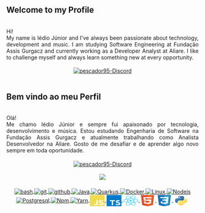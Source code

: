 ## Welcome to my Profile 
<div align="justify">
   
   <a >
      </br>
      Hi!<br/>
My name is Iédio Júnior and I've always been passionate about technology, development and music. I am studying Software Engineering at Fundação Assis Gurgacz 
and currently working as a Developer Analyst at Aliare. I like to challenge myself and always learn something new at every opportunity.</div>
      <br/>
       <div style="display: inline_block" align="center">
     <a href="https://discord.gg/3vw3y9R"> <img align="center" alt="pescador95-Discord" height="30" width="40" src="https://raw.githubusercontent.com/simple-icons/simple-icons/develop/icons/discord.svg"></a>
      </div>
      </br>
      
## Bem vindo ao meu Perfil
   <div align="justify">
    
   <a>
      </br>
      Olá!</br>
Me chamo Iédio Júnior e sempre fui apaixonado por tecnologia, desenvolvimento e música. Estou estudando Engenharia de Software na Fundação Assis Gurgacz e atualmente trabalhando como Analista Desenvolvedor na Aliare. Gosto de me desafiar e de aprender algo novo sempre em toda oportunidade.</div>
       </br>
      <div style="display: inline_block" align="center">
    <a href="https://discord.gg/3vw3y9R"> <img align="center" alt="pescador95-Discord" height="30" width="40" src="https://raw.githubusercontent.com/simple-icons/simple-icons/develop/icons/discord.svg"></a>
      </div>
      </br>
      
      
 
  <div align="center">
   <a href="https://github.com/pescador95">
  <img height="180em" src="https://github-readme-stats.vercel.app/api?username=pescador95&show_icons=true&theme=radical&include_all_commits=true&count_private=true" />
    <!--img height="180em" src="https://github-readme-stats.vercel.app/api/top-langs/?username=pescador95&layout=compact&langs_count=7&theme=radical"/-->
      </div>

        
<div style="display: inline_block" align="center" height="30" width="40"><br>
   <img align="center" alt="bash" height="30" width="40" src="https://cdn.jsdelivr.net/gh/devicons/devicon/icons/bash/bash-original.svg" />
   <img align="center" alt="git" height="30" width="40" src="https://cdn.jsdelivr.net/gh/devicons/devicon/icons/git/git-original.svg" />
   <img align="center" alt="github" height="30" width="40" src="https://cdn.jsdelivr.net/gh/devicons/devicon/icons/github/github-original.svg" />
   <img align="center" alt="Java" height="30" width="40" src="https://cdn.jsdelivr.net/gh/devicons/devicon/icons/java/java-original.svg">
   <img align="center" alt="Quarkus" height="30" width="40" src="https://www.svgrepo.com/show/354245/quarkus-icon.svg"/>
   <img align="center" alt="Docker" height="30" width="40" src="https://cdn.jsdelivr.net/gh/devicons/devicon/icons/docker/docker-original.svg" />
   <img align="center" alt="Linux" height="30" width="40" src="https://cdn.jsdelivr.net/gh/devicons/devicon/icons/linux/linux-plain.svg" />
   <img align="center" alt="Nodejs" height="30" width="40" src="https://cdn.jsdelivr.net/gh/devicons/devicon/icons/nodejs/nodejs-original.svg" />
   <img align="center" alt="Postgresql" height="30" width="40" src="https://cdn.jsdelivr.net/gh/devicons/devicon/icons/postgresql/postgresql-original.svg" />
   <img align="center" alt="Npm" height="30" width="40" src="https://cdn.jsdelivr.net/gh/devicons/devicon/icons/npm/npm-original-wordmark.svg" />
   <img align="center" alt="Yarn" height="30" width="40" src="https://cdn.jsdelivr.net/gh/devicons/devicon/icons/yarn/yarn-original.svg" />
  <img align="center" alt="Js" height="30" width="40" src="https://raw.githubusercontent.com/devicons/devicon/master/icons/javascript/javascript-plain.svg">
  <img align="center" alt="Ts" height="30" width="40" src="https://raw.githubusercontent.com/devicons/devicon/master/icons/typescript/typescript-plain.svg">
  <img align="center" alt="React" height="30" width="40" src="https://raw.githubusercontent.com/devicons/devicon/master/icons/react/react-original.svg">
  <img align="center" alt="HTML" height="30" width="40" src="https://raw.githubusercontent.com/devicons/devicon/master/icons/html5/html5-original.svg">
  <img align="center" alt="CSS" height="30" width="40" src="https://raw.githubusercontent.com/devicons/devicon/master/icons/css3/css3-original.svg">
  <img align="center" alt="Python" height="30" width="40" src="https://raw.githubusercontent.com/devicons/devicon/master/icons/python/python-original.svg">
  
</div>
 
